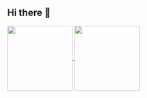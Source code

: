 ## Hi there 👋

<p align="left">
  <a href="https://github.com/anuraghazra/github-readme-stats">
    <img height=150 align="center" src="https://github-readme-stats.vercel.app/api?username=BANANAPEEL202&show_icons=true&theme=great-gatsby&count_private=true&hide=stars,issues"/>
  </a>
  <a href="https://github.com/anuraghazra/github-readme-stats">
    <img height=150 align="center" src="https://github-readme-stats.vercel.app/api/top-langs/?username=BANANAPEEL202&layout=compact&theme=transparent&count_private=true"/>
  </a>
 </p>
